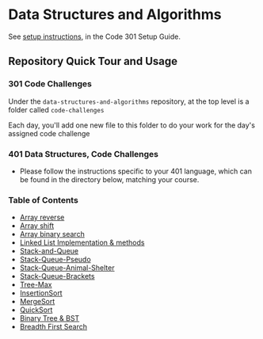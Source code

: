 # Data Structures and Algorithms

See [setup instructions](https://codefellows.github.io/setup-guide/code-301/3-code-challenges), in the Code 301 Setup Guide.

## Repository Quick Tour and Usage

### 301 Code Challenges

Under the `data-structures-and-algorithms` repository, at the top level is a folder called `code-challenges`

Each day, you'll add one new file to this folder to do your work for the day's assigned code challenge

### 401 Data Structures, Code Challenges

- Please follow the instructions specific to your 401 language, which can be found in the directory below, matching your course.

### Table of Contents

- [Array reverse](./javascript/code-challenges/array-reverse/README.md)
- [Array shift](./javascript/code-challenges/array-shift/README.md)
- [Array binary search](./javascript/code-challenges/array-binary-search/README.md)
- [Linked List Implementation & methods](./javascript/code-challenges/linked-list/README.md)
- [Stack-and-Queue](./javascript/code-challenges/stack-and-queue/README.md)
- [Stack-Queue-Pseudo](./javascript/code-challenges/stack-queue-pseudo/README.md)
- [Stack-Queue-Animal-Shelter](./javascript/code-challenges/stack-queue-animal-shelter/README.md)
- [Stack-Queue-Brackets](./javascript/code-challenges/stack-queue-brackets/README.md)
- [Tree-Max](./javascript/code-challenges/tree-max/README.md)
- [InsertionSort](./javascript/code-challenges/insertion-sort/README.md)
- [MergeSort](./javascript/code-challenges/merge-sort/README.md)
- [QuickSort](./javascript/code-challenges/quick-sort/README.md)
- [Binary Tree & BST](./javascript/code-challenges/BST/README.md)
- [Breadth First Search](./javascript/code-challenges/breadth-first/README.md)
